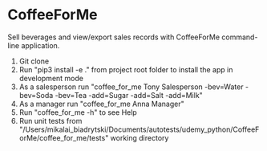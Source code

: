 # CoffeeForMe
Sell beverages and view/export sales records with CoffeeForMe command-line application.

1. Git clone
2. Run "pip3 install -e ." from project root folder to install the app in development mode
3. As a salesperson run "coffee_for_me Tony Salesperson -bev=Water -bev=Soda -bev=Tea -add=Sugar -add=Salt -add=Milk"
4. As a manager run "coffee_for_me Anna Manager" 
5. Run "coffee_for_me -h" to see Help
6. Run unit tests from "/Users/mikalai_biadrytski/Documents/autotests/udemy_python/CoffeeForMe/coffee_for_me/tests" working directory
